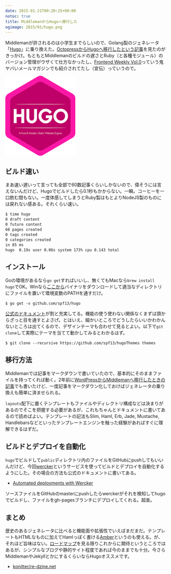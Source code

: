 ```yaml
---
date: 2015-01-21T09:20:25+09:00
notoc: true
title: MiddlemanからHugoへ移行した
ogimage: 2015/01/hugo.png
---
```


Middlemanが許されるのは小学生までらしいので、Golang製のジェネレータ「[Hugo](http://gohugo.io/)」に乗り換えた。[OctopressからHugoへ移行したという記事](http://deeeet.com/writing/2014/12/25/hugo/)を見たのがきっかけ。もともとMiddlemanのビルドの遅さとRuby（と各種モジュール）のバージョン管理がウザくて仕方なかったし、[Frontend Weekly Vol.0](http://t32k.me/mol/log/frontend-weekly/)っていう鬼ヤバいメールマガジンでも紹介されてたし（宣伝）っていうので。

![Hugo](/img/2015/01/hugo.png)

## ビルド速い

まあ速い遅いって言っても全部で60数記事くらいしかないので、偉そうには言えないんだけど、Hugoでビルドしたら0.1秒もかからない。一瞬。コーヒーを一口飲む間もない。一度体感してしまうとRuby製はもとよりNodeJS製のものには戻れない感ある。それくらい速い。

	$ time hugo
	0 draft content
	0 future content
	66 pages created
	0 tags created
	0 categories created
	in 85 ms
	hugo  0.19s user 0.06s system 173% cpu 0.143 total

## インストール

Goの環境があるなら``go get``すればいいし、無くてもMacなら``brew install hugo``でOK。Winなら[ここから](https://github.com/spf13/hugo/releases)バイナリをダウンロードして適当なディレクトリにファイルを置いて環境変数のPATHを通すだけ。

	$ go get -v github.com/spf13/hugo

[公式のドキュメント](http://gohugo.io/overview/introduction)が割と充実してる。機能の使う使わない関係なくまずは頭からざっと目を通すとよさげ。とはいえ、細かいところでどうしたらいいかわかんないところは出てくるので、デザインテーマも合わせて見るとよい。以下で``git clone``して実際にテーマを当てて動かしてみるとわかるはず。

	$ git clone --recursive https://github.com/spf13/hugoThemes themes

## 移行方法

Middlemanでは記事をマークダウンで書いていたので、基本的にそのままファイルを持ってくれば動く。2年前に[WordPressからMiddlemanへ移行したときの記事](/2013/10/wordpress-to-middleman/)でも書いたけど、一度記事をマークダウン化しておけばジェネレータの乗り換えも簡単に済ませられる。

``layouts``配下に置くテンプレートもファイルやディレクトリ構成などは決まりがあるのでそこを把握する必要があるが、これもちゃんとドキュメントに書いてあるので読めばよい。テンプレートの記法もSlim, Haml, Erb, Jade, Mustache, Handlebarsなどといったテンプレートエンジンを触った経験があればすぐに理解できるはずだ。

## ビルドとデプロイを自動化

``hugo``でビルドして``public``ディレクトリ内のファイルをGitHubにpushしてもいいんだけど、今回[wercker](http://wercker.com/)というサービスを使ってビルドとデプロイを自動化するようにした。その場合の方法も公式のドキュメントに書いてある。

* [Automated deployments with Wercker](http://gohugo.io/tutorials/automated-deployments/)

ソースファイルをGitHubのmasterにpushしたらwerckerがそれを検知してhugoでビルドし、ファイルをgh-pagesブランチにデプロイしてくれる。超楽。

## まとめ

歴史のあるジェネレータに比べると機能面や拡張性でいえばまだまだ。テンプレートもHTMLなものに加えてHamlっぽく書ける[Amber](https://github.com/eknkc/amber)というのも使える。が、それほど旨味はない。[ロードマップ](https://github.com/spf13/hugo/blob/master/docs/content/meta/roadmap.md)を見る限りこれからに期待というところではあるが、シンプルなブログや静的サイト程度であれば今のままでも十分。今さらMiddlemanやJekyllとかにするくらいならHugoオススメです。

* [konitter/re-dzine.net](https://github.com/konitter/re-dzine.net)
